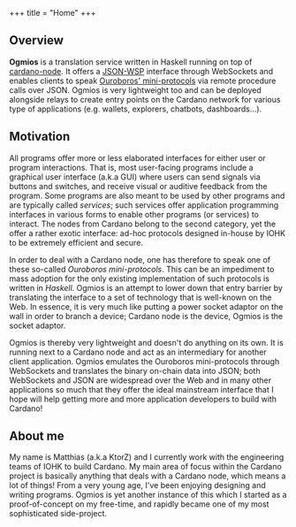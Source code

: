 +++
title = "Home"
+++

## Overview

**Ogmios** is a translation service written in Haskell running on top of [cardano-node](https://github.com/input-output-hk/cardano-node/). It offers a [JSON-WSP](https://en.wikipedia.org/wiki/JSON-WSP) interface through WebSockets and enables clients to speak [Ouroboros' mini-protocols](https://hydra.iohk.io/build/1070091/download/1/network.pdf#chapter.3) via remote procedure calls over JSON. Ogmios is very lightweight too and can be deployed alongside relays to create entry points on the Cardano network for various type of applications (e.g. wallets, explorers, chatbots, dashboards...).

## Motivation

All programs offer more or less elaborated interfaces for either user or program interactions. That is, most user-facing programs include a graphical user interface (a.k.a GUI) where users can send signals via buttons and switches, and receive visual or auditive feedback from the program. Some programs are also meant to be used by other programs and are typically called _services_; such services offer application programming interfaces in various forms to enable other programs (or services) to interact. The nodes from Cardano belong to the second category, yet the offer a rather exotic interface: ad-hoc protocols designed in-house by IOHK to be extremely efficient and secure. 

In order to deal with a Cardano node, one has therefore to speak one of these so-called _Ouroboros mini-protocols_. This can be an impediment to mass adoption for the only existing implementation of such protocols is written in _Haskell_. Ogmios is an attempt to lower down that entry barrier by translating the interface to a set of technology that is well-known on the Web. In essence, it is very much like putting a power socket adaptor on the wall in order to branch a device; Cardano node is the device, Ogmios is the socket adaptor. 

Ogmios is thereby very lightweight and doesn't do anything on its own. It is running next to a Cardano node and act as an intermediary for another client application. Ogmios emulates the Ouroboros mini-protocols through WebSockets and translates the binary on-chain data into JSON; both WebSockets and JSON are widespread over the Web and in many other applications so much that they offer the ideal mainstream interface that I hope will help getting more and more application developers to build with Cardano!

## About me

My name is Matthias (a.k.a KtorZ) and I currently work with the engineering teams of IOHK to build Cardano. My main area of focus within the Cardano project is basically anything that deals with a Cardano node, which means a lot of things! From a very young age, I've been enjoying designing and writing programs. Ogmios is yet another instance of this which I started as a proof-of-concept on my free-time, and rapidly became one of my most sophisticated side-project. 
